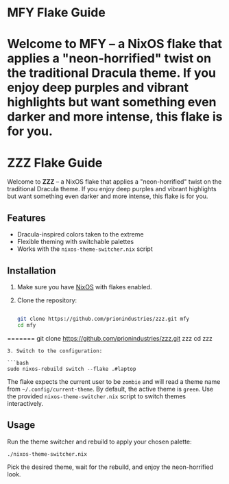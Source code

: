 
# MFY Flake Guide

Welcome to **MFY** – a NixOS flake that applies a "neon-horrified" twist on the traditional Dracula theme. If you enjoy deep purples and vibrant highlights but want something even darker and more intense, this flake is for you.
=======
# ZZZ Flake Guide

Welcome to **ZZZ** – a NixOS flake that applies a "neon-horrified" twist on the traditional Dracula theme. If you enjoy deep purples and vibrant highlights but want something even darker and more intense, this flake is for you.


## Features

* Dracula-inspired colors taken to the extreme
* Flexible theming with switchable palettes
* Works with the `nixos-theme-switcher.nix` script

## Installation

1. Make sure you have [NixOS](https://nixos.org/) with flakes enabled.
2. Clone the repository:

   ```bash

   git clone https://github.com/prionindustries/zzz.git mfy
   cd mfy
=======
   git clone https://github.com/prionindustries/zzz.git zzz
   cd zzz

   ```
3. Switch to the configuration:

   ```bash
   sudo nixos-rebuild switch --flake .#laptop
   ```

The flake expects the current user to be `zombie` and will read a theme name from `~/.config/current-theme`. By default, the active theme is `green`. Use the provided `nixos-theme-switcher.nix` script to switch themes interactively.

## Usage

Run the theme switcher and rebuild to apply your chosen palette:

```bash
./nixos-theme-switcher.nix
```

Pick the desired theme, wait for the rebuild, and enjoy the neon-horrified look.

